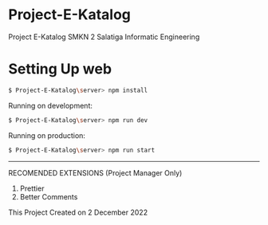 # Project-E-Katalog
Project E-Katalog SMKN 2 Salatiga Informatic Engineering

# Setting Up web
```bash
$ Project-E-Katalog\server> npm install
```
Running on development:
```bash
$ Project-E-Katalog\server> npm run dev
```
Running on production:
```bash
$ Project-E-Katalog\server> npm run start
```

---

RECOMENDED EXTENSIONS (Project Manager Only)
1. Prettier
2. Better Comments

This Project Created on 2 December 2022
